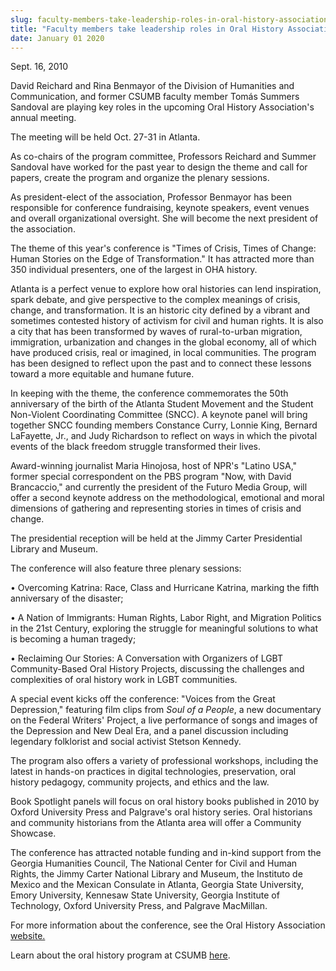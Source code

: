 ```yaml
---
slug: faculty-members-take-leadership-roles-in-oral-history-association-meeting
title: "Faculty members take leadership roles in Oral History Association meeting"
date: January 01 2020
---
```


 
<p>Sept. 16, 2010</p>
<p></p>
<p>
  David Reichard and Rina Benmayor of the Division of Humanities and
  Communication, and former CSUMB faculty member Tomás Summers Sandoval are
  playing key roles in the upcoming Oral History Association's annual meeting.
</p>
<p>The meeting will be held Oct. 27-31 in Atlanta.</p>
<p>
  As co-chairs of the program committee, Professors Reichard and Summer Sandoval
  have worked for the past year to design the theme and call for papers, create
  the program and organize the plenary sessions.
</p>
<p>
  As president-elect of the association, Professor Benmayor has been responsible
  for conference fundraising, keynote speakers, event venues and overall
  organizational oversight. She will become the next president of the
  association.
</p>
<p>
  The theme of this year's conference is "Times of Crisis, Times of Change:
  Human Stories on the Edge of Transformation." It has attracted more than 350
  individual presenters, one of the largest in OHA history.
</p>
<p>
  Atlanta is a perfect venue to explore how oral histories can lend inspiration,
  spark debate, and give perspective to the complex meanings of crisis, change,
  and transformation. It is an historic city defined by a vibrant and sometimes
  contested history of activism for civil and human rights. It is also a city
  that has been transformed by waves of rural-to-urban migration, immigration,
  urbanization and changes in the global economy, all of which have produced
  crisis, real or imagined, in local communities. The program has been designed
  to reflect upon the past and to connect these lessons toward a more equitable
  and humane future.
</p>
<p>
  In keeping with the theme, the conference commemorates the 50th anniversary of
  the birth of the Atlanta Student Movement and the Student Non-Violent
  Coordinating Committee (SNCC). A keynote panel will bring together SNCC
  founding members Constance Curry, Lonnie King, Bernard LaFayette, Jr., and
  Judy Richardson to reflect on ways in which the pivotal events of the black
  freedom struggle transformed their lives.
</p>
<p>
  Award-winning journalist Maria Hinojosa, host of NPR's "Latino USA," former
  special correspondent on the PBS program "Now, with David Brancaccio," and
  currently the president of the Futuro Media Group, will offer a second keynote
  address on the methodological, emotional and moral dimensions of gathering and
  representing stories in times of crisis and change.
</p>
<p>
  The presidential reception will be held at the Jimmy Carter Presidential
  Library and Museum.
</p>
<p>The conference will also feature three plenary sessions:</p>
<p>
  • Overcoming Katrina: Race, Class and Hurricane Katrina, marking the fifth
  anniversary of the disaster;
</p>
<p>
  • A Nation of Immigrants: Human Rights, Labor Right, and Migration Politics in
  the 21st Century, exploring the struggle for meaningful solutions to what is
  becoming a human tragedy;
</p>
<p>
  • Reclaiming Our Stories: A Conversation with Organizers of LGBT
  Community-Based Oral History Projects, discussing the challenges and
  complexities of oral history work in LGBT communities.
</p>
<p>
  A special event kicks off the conference: "Voices from the Great Depression,"
  featuring film clips from <em>Soul of a People</em>, a new documentary on the
  Federal Writers' Project, a live performance of songs and images of the
  Depression and New Deal Era, and a panel discussion including legendary
  folklorist and social activist Stetson Kennedy.
</p>
<p>
  The program also offers a variety of professional workshops, including the
  latest in hands-on practices in digital technologies, preservation, oral
  history pedagogy, community projects, and ethics and the law.
</p>
<p>
  Book Spotlight panels will focus on oral history books published in 2010 by
  Oxford University Press and Palgrave's oral history series. Oral historians
  and community historians from the Atlanta area will offer a Community
  Showcase.
</p>
<p>
  The conference has attracted notable funding and in-kind support from the
  Georgia Humanities Council, The National Center for Civil and Human Rights,
  the Jimmy Carter National Library and Museum, the Instituto de Mexico and the
  Mexican Consulate in Atlanta, Georgia State University, Emory University,
  Kennesaw State University, Georgia Institute of Technology, Oxford University
  Press, and Palgrave MacMillan.
</p>
<p>
  For more information about the conference, see the Oral History Association
  <a href="https://www.oralhistory.org">website.</a>
</p>
<p>
  Learn about the oral history program at CSUMB
  <a href="https://hcom.csumb.edu/site/x4040.xml">here</a>.
</p>
<p></p>
<p></p>
<p></p>
<p></p>
 
